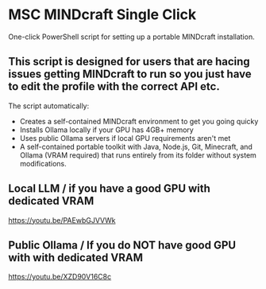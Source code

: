 # MSC MINDcraft Single Click 
One-click PowerShell script for setting up a portable MINDcraft installation. 
## This script is designed for users that are hacing issues getting MINDcraft to run so you just have to edit the profile with the correct API etc.

 The script automatically:
- Creates a self-contained MINDcraft environment to get you going quicky
- Installs Ollama locally if your GPU has 4GB+ memory
- Uses public Ollama servers if local GPU requirements aren't met
- A self-contained portable toolkit with Java, Node.js, Git, Minecraft, and Ollama (VRAM required) that runs entirely from its folder without system modifications.


## Local LLM / if you have a good GPU with dedicated VRAM
https://youtu.be/PAEwbGJVVWk

## Public Ollama / If you do NOT have good GPU with  with dedicated VRAM
https://youtu.be/XZD90V16C8c
